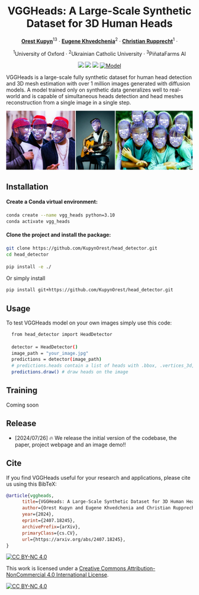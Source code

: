 <div align="center">

# VGGHeads: A Large-Scale Synthetic Dataset for 3D Human Heads


[**Orest Kupyn**](https://github.com/KupynOrest)<sup>13</sup> · [**Eugene Khvedchenia**](https://github.com/BloodAxe)<sup>2</sup> · [**Christian Rupprecht**](https://chrirupp.github.io/)<sup>1</sup> ·

<sup>1</sup>University of Oxford · <sup>2</sup>Ukrainian Catholic University · <sup>3</sup>PiñataFarms AI

<a href='https://www.robots.ox.ac.uk/~vgg/research/vgg-heads/'><img src='https://img.shields.io/badge/Project-Page-green'></a>
<a href='https://arxiv.org/abs/2407.18245'><img src='https://img.shields.io/badge/arXiv Paper-red'></a>
<a href='https://huggingface.co/spaces/okupyn/vgg_heads'><img src='https://img.shields.io/badge/%F0%9F%A4%97%20Hugging%20Face-Spaces-blue'></a>
[![Model](https://img.shields.io/badge/Model-Weights-blue)](https://huggingface.co/okupyn/vgg_heads)

</div>

VGGHeads is a large-scale fully synthetic dataset for human head detection and 3D mesh estimation with over 1 million images generated with diffusion models. A model trained only on synthetic data generalizes well to real-world and is capable of simultaneous heads detection and head meshes reconstruction from a single image in a single step.

![](./images/banner.jpg)

## Installation

#### Create a Conda virtual environment:

```bash
conda create --name vgg_heads python=3.10
conda activate vgg_heads
```
#### Clone the project and install the package:

```bash
git clone https://github.com/KupynOrest/head_detector.git
cd head_detector

pip install -e ./
```

Or simply install 

```bash
pip install git+https://github.com/KupynOrest/head_detector.git
```

## Usage

To test VGGHeads model on your own images simply use this code:

```bash
  from head_detector import HeadDetector

  detector = HeadDetector()
  image_path = "your_image.jpg"
  predictions = detector(image_path)
  # predictions.heads contain a list of heads with .bbox, .vertices_3d, .head_pose params
  predictions.draw() # draw heads on the image
```

## Training

Coming soon

## Release
- [2024/07/26] 🔥 We release the initial version of the codebase, the paper, project webpage and an image demo!! 


## Cite
If you find VGGHeads useful for your research and applications, please cite us using this BibTeX:

```bibtex
@article{vggheads,
      title={VGGHeads: A Large-Scale Synthetic Dataset for 3D Human Heads},
      author={Orest Kupyn and Eugene Khvedchenia and Christian Rupprecht},
      year={2024},
      eprint={2407.18245},
      archivePrefix={arXiv},
      primaryClass={cs.CV},
      url={https://arxiv.org/abs/2407.18245},
}
```

 [![CC BY-NC 4.0][cc-by-nc-shield]][cc-by-nc]

This work is licensed under a
[Creative Commons Attribution-NonCommercial 4.0 International License][cc-by-nc].

[![CC BY-NC 4.0][cc-by-nc-image]][cc-by-nc]

[cc-by-nc]: https://creativecommons.org/licenses/by-nc/4.0/
[cc-by-nc-image]: https://licensebuttons.net/l/by-nc/4.0/88x31.png
[cc-by-nc-shield]: https://img.shields.io/badge/License-CC%20BY--NC%204.0-lightgrey.svg


